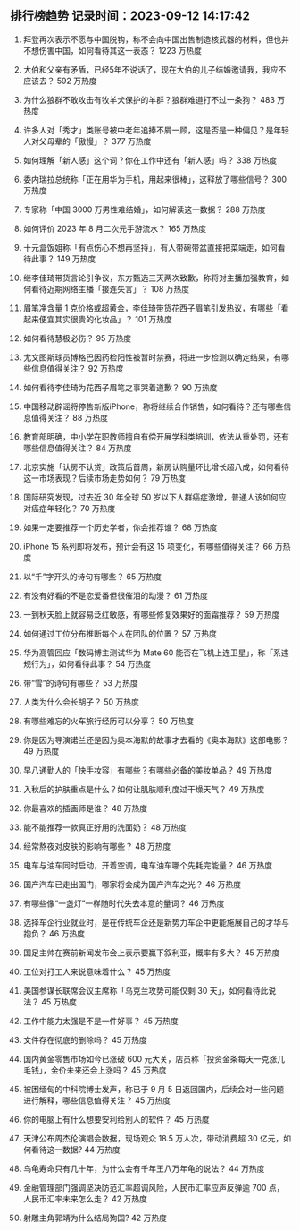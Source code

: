 
## 排行榜趋势 记录时间：2023-09-12 14:17:42
  
  1. 拜登再次表示不愿与中国脱钩，称不会向中国出售制造核武器的材料，但也并不想伤害中国，如何看待其这一表态？ 1223 万热度
    
  2. 大伯和父亲有矛盾，已经5年不说话了，现在大伯的儿子结婚邀请我，我应不应该去？ 592 万热度
    
  3. 为什么狼群不敢攻击有牧羊犬保护的羊群？狼群难道打不过一条狗？ 483 万热度
    
  4. 许多人对「秀才」类账号被中老年追捧不屑一顾，这是否是一种偏见？是年轻人对父母辈的「傲慢」？ 377 万热度
    
  5. 如何理解「新人感」这个词？你在工作中还有「新人感」吗？ 338 万热度
    
  6. 委内瑞拉总统称「正在用华为手机，用起来很棒」，这释放了哪些信号？ 300 万热度
    
  7. 专家称「中国 3000 万男性难结婚」，如何解读这一数据？ 288 万热度
    
  8. 如何评价 2023 年 8 月二次元手游流水？ 165 万热度
    
  9. 十元盒饭姐称「有点伤心不想再坚持」，有人带碗带盆直接把菜端走，如何看待此事？ 149 万热度
    
  10. 继李佳琦带货言论引争议，东方甄选三天两次致歉，称将对主播加强教育，如何看待近期网络主播「接连失言」？ 108 万热度
    
  11. 眉笔净含量 1 克价格或超黄金，李佳琦带货花西子眉笔引发热议，有哪些「看起来便宜其实很贵的化妆品」？ 101 万热度
    
  12. 如何看待慧极必伤？ 95 万热度
    
  13. 尤文图斯球员博格巴因药检阳性被暂时禁赛，将进一步检测以确定结果，有哪些信息值得关注？ 92 万热度
    
  14. 如何看待李佳琦为花西子眉笔之事哭着道歉？ 90 万热度
    
  15. 中国移动辟谣将停售新版iPhone，称将继续合作销售，如何看待？还有哪些信息值得关注？ 88 万热度
    
  16. 教育部明确，中小学在职教师擅自有偿开展学科类培训，依法从重处罚，还有哪些信息值得关注？ 84 万热度
    
  17. 北京实施「认房不认贷」政策后首周，新房认购量环比增长超八成，如何看待这一市场表现？后续市场走势如何？ 79 万热度
    
  18. 国际研究发现，过去近 30 年全球 50 岁以下人群癌症激增，普通人该如何应对癌症年轻化？ 70 万热度
    
  19. 如果一定要推荐一个历史学者，你会推荐谁？ 68 万热度
    
  20. iPhone 15 系列即将发布，预计会有这 15 项变化，有哪些值得关注？ 66 万热度
    
  21. 以“千”字开头的诗句有哪些？ 65 万热度
    
  22. 有没有好看的不是恋爱番但很催泪的动漫？ 61 万热度
    
  23. 一到秋天脸上就容易泛红敏感，有哪些修复效果好的面霜推荐？ 59 万热度
    
  24. 如何通过工位分布推断每个人在团队的位置？ 57 万热度
    
  25. 华为高管回应「数码博主测试华为 Mate 60 能否在飞机上连卫星」，称「系违规行为」，如何看待此事？ 54 万热度
    
  26. 带“雪”的诗句有哪些？ 53 万热度
    
  27. 人类为什么会长胡子？ 50 万热度
    
  28. 有哪些难忘的火车旅行经历可以分享？ 50 万热度
    
  29. 你是因为导演诺兰还是因为奥本海默的故事才去看的《奥本海默》这部电影？ 49 万热度
    
  30. 早八通勤人的「快手妆容」有哪些？有哪些必备的美妆单品？ 49 万热度
    
  31. 入秋后的护肤重点是什么？如何让肌肤顺利度过干燥天气？ 49 万热度
    
  32. 你最喜欢的插画师是谁？ 48 万热度
    
  33. 能不能推荐一款真正好用的洗面奶？ 48 万热度
    
  34. 经常熬夜对皮肤的影响有哪些？ 48 万热度
    
  35. 电车与油车同时启动，开着空调，电车油车哪个先耗完能量？ 46 万热度
    
  36. 国产汽车已走出国门，哪家将会成为国产汽车之光？ 46 万热度
    
  37. 有哪些像“一盏灯”一样随时代失去本意的量词？ 46 万热度
    
  38. 选择车企行业就业时，是在传统车企还是新势力车企中更能施展自己的才华与抱负？ 46 万热度
    
  39. 国足主帅在赛前新闻发布会上表示要赢下叙利亚，概率有多大？ 45 万热度
    
  40. 工位对打工人来说意味着什么？ 45 万热度
    
  41. 美国参谋长联席会议主席称「乌克兰攻势可能仅剩 30 天」，如何看待此说法？ 45 万热度
    
  42. 工作中能力太强是不是一件好事？ 45 万热度
    
  43. 文件存在彻底的删除吗？ 45 万热度
    
  44. 国内黄金零售市场如今已涨破 600 元大关，店员称「投资金条每天一克涨几毛钱」，金价未来还会上涨吗？ 45 万热度
    
  45. 被困缅甸的中科院博士发声，称已于 9 月 5 日返回国内，后续会对一些问题进行解释，哪些信息值得关注？ 45 万热度
    
  46. 你的电脑上有什么想要安利给别人的软件？ 45 万热度
    
  47. 天津公布周杰伦演唱会数据，现场观众 18.5 万人次，带动消费超 30 亿元，如何看待这一数据? 44 万热度
    
  48. 乌龟寿命只有几十年，为什么会有千年王八万年龟的说法？ 44 万热度
    
  49. 金融管理部门强调坚决防范汇率超调风险，人民币汇率应声反弹逾 700 点，人民币汇率未来怎么走？ 42 万热度
    
  50. 射雕主角郭靖为什么结局殉国? 42 万热度
    